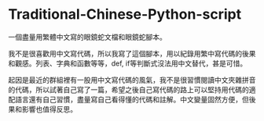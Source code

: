 # Traditional-Chinese-Python-script
一個盡量用繁體中文寫的眼鏡蛇文檔和眼鏡蛇腳本。

我不是很喜歡用中文寫代碼，所以我寫了這個腳本，用以紀錄用繁中寫代碼的後果和觀感。列表、字典和函數等等，def, if等判斷式沒法用中文替代，甚是可惜。

起因是最近的群組裡有一股用中文寫代碼的風氣，我不是很習慣閱讀中文夾雜拼音的代碼，所以試著自己寫了一篇，希望之後自己寫代碼的路上可以堅持用代碼的適配語言還有自己習慣，盡量寫自己看得懂的代碼和註解。中文變量固然方便，但後果和影響也值得反思。
